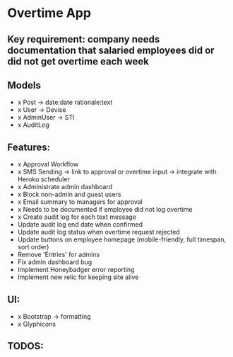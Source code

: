 # Overtime App

## Key requirement: company needs documentation that salaried employees did or did not get overtime each week

## Models
- x Post -> date:date rationale:text
- x User -> Devise
- x AdminUser -> STI
- x AuditLog

## Features:
- x Approval Workflow
- x SMS Sending -> link to approval or overtime input -> integrate with Heroku scheduler
- x Administrate admin dashboard
- x Block non-admin and guest users
- x Email summary to managers for approval
- x Needs to be documented if employee did not log overtime
- x Create audit log for each text message
- Update audit log end date when confirmed
- Update audit log status when overtime request rejected
- Update buttons on employee homepage (mobile-friendly, full timespan, sort order)
- Remove 'Entries' for admins
- Fix admin dashboard bug
- Implement Honeybadger error reporting
- Implement new relic for keeping site alive

## UI:
- x Bootstrap -> formatting
- x Glyphicons

## TODOS: